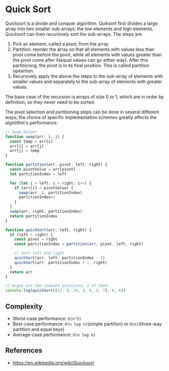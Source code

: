 # Quick Sort

Quicksort is a divide and conquer algorithm. Quiksort first divides a large array into two smaller sub-arrays: the low elements and high elements. Quicksort can then recursively sort the sub-arrays. The steps are:

1. Pick an element, called a pivot, from the array
2. Partition: reorder the array so that all elements with values less than pivot come before the pivot, while all elements with values greater than the pivot come after it(equal values can go either way). After this partitioning, the pivot is in its final position. This is called partition opeartion.
3. Recursively apply the above the steps to the sub-array of elements with smaller values and separately to the sub-array of elements with greater values.

The base case of the recursion is arrays of size 0 or 1, which are in order by definition, so they never need to be sorted.

The pivot selection and partitioning steps can be done in several different ways; the choice of specific implementation schemes greatly affects the algotithm's performance.

```javascript
// Swap helper
function swap(arr, i, j) {
  const temp = arr[i]
  arr[i] = arr[j]
  arr[j] = temp
}

function partition(arr, pivot, left, right) {
  const pivotValue = arr[pivot]
  let partitionIndex = left

  for (let i = left; i < right; i++) {
    if (arr[i] < pivotValue) {
      swap(arr, i, partitionIndex)
      partitionIndex++
    }
  }
  swap(arr, right, partitionIndex)
  return partitionIndex
}

function quickSort(arr, left, right) {
  if (left < right) {
    const pivot = right
    const partitionIndex = partition(arr, pivot, left, right)

    // Sort left and right
    quickSort(arr, left, partitionIndex - 1)
    quickSort(arr, partitionIndex + 1, right)
  }
  return arr
}

// Arges are the indexed positions, 2 of them.
console.log(quickSort([11, 8, 14, 3, 6, 2, 7], 0, 6))

```

## Complexity

* Worst-case performance: `O(n^2)`
* Best-case performance: `O(n log n)`(simple partition) or `O(n)`(three-way partition and equal keys)
* Average-case performance: `O(n log n)`

## References

* https://en.wikipedia.org/wiki/Quicksort